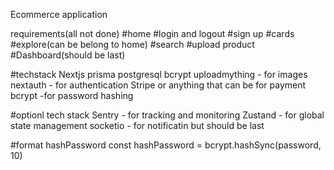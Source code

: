 Ecommerce application

requirements(all not done)
#home
#login and logout
#sign up
#cards
#explore(can be belong to home)
#search
#upload product
#Dashboard(should be last)

#techstack
Nextjs
prisma
postgresql
bcrypt
uploadmything - for images
nextauth - for authentication
Stripe or anything that can be for payment
bcrypt -for password hashing

#optionl tech stack
Sentry - for tracking and monitoring
Zustand - for global state management
socketio - for notificatin but should be last


#format hashPassword
const hashPassword = bcrypt.hashSync(password, 10)

